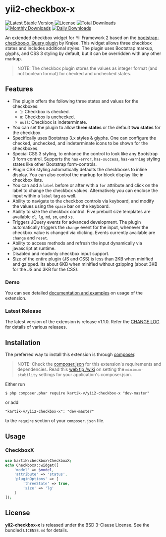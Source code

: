 yii2-checkbox-x
=================

[![Latest Stable Version](https://poser.pugx.org/kartik-v/yii2-checkbox-x/v/stable)](https://packagist.org/packages/kartik-v/yii2-checkbox-x)
[![License](https://poser.pugx.org/kartik-v/yii2-checkbox-x/license)](https://packagist.org/packages/kartik-v/yii2-checkbox-x)
[![Total Downloads](https://poser.pugx.org/kartik-v/yii2-checkbox-x/downloads)](https://packagist.org/packages/kartik-v/yii2-checkbox-x)
[![Monthly Downloads](https://poser.pugx.org/kartik-v/yii2-checkbox-x/d/monthly)](https://packagist.org/packages/kartik-v/yii2-checkbox-x)
[![Daily Downloads](https://poser.pugx.org/kartik-v/yii2-checkbox-x/d/daily)](https://packagist.org/packages/kartik-v/yii2-checkbox-x)

An extended checkbox widget for Yii Framework 2 based on the [bootstrap-checkbox-x jQuery plugin](http://plugins.krajee.com/checkbox-x) by Krajee. This widget 
allows three checkbox states and includes additional styles. The plugin uses Bootstrap markup, glyphs, and CSS 3 styling by default, but it can be overridden 
with any other markup.

> NOTE: The checkbox plugin stores the values as integer format (and not boolean format) for checked and unchecked states.

## Features  

- The plugin offers the following three states and values for the checkboxes:
   - `1`: Checkbox is checked.
   - `0`: Checkbox is unchecked.
   - `null`: Checkbox is indeterminate.
- You can set the plugin to allow **three states** or the default **two states** for the checkbox.
- Specifically uses Bootstrap 3.x styles & glyphs. One can configure the checked, unchecked, and indeterminate icons to be shown for the checkboxes.
- Special CSS 3 styling, to enhance the control to look like any Bootstrap 3 form control. Supports the `has-error`, `has-success`, `has-warning`
   styling states like other Bootstrap form-controls.
- Plugin CSS styling automatically defaults the checkboxes to inline display. You can also control the markup for block display like in checkbox lists.
- You can add a `label` before or after with a `for` attribute and click on the label to change the checkbox values. Alternatively you can enclose the 
   input within a `label` tag as well.
- Ability to navigate to the checkbox controls via keyboard, and modify the values using the `space` bar on the keyboard.
- Ability to size the checkbox control. Five prebuilt size templates are available `xl`, `lg`, `md`, `sm`, and `xs`.
- Triggers JQuery events for advanced development. The plugin automatically triggers the `change` event for the input, whenever the checkbox value is changed via clicking. Events currently available are `change` and  `reset`.
- Ability to access methods and refresh the input dynamically via javascript at runtime.
- Disabled and readonly checkbox input support.
- Size of the entire plugin (JS and CSS) is less than 2KB when minified and gzipped. Its about 6KB when minified without gzipping (about 3KB for the JS and 3KB for the CSS).

### Demo
You can see detailed [documentation and examples](http://demos.krajee.com/checkbox-x) on usage of the extension.

### Latest Release
The latest version of the extension is release v1.1.0. Refer the [CHANGE LOG](https://github.com/kartik-v/yii2-checkbox-x/blob/master/CHANGE.md) for details of various releases.

## Installation

The preferred way to install this extension is through [composer](http://getcomposer.org/download/).

> NOTE: Check the [composer.json](https://github.com/kartik-v/yii2-checkbox-x/blob/master/composer.json) for this extension's requirements and dependencies. Read this [web tip /wiki](http://webtips.krajee.com/setting-composer-minimum-stability-application/) on setting the `minimum-stability` settings for your application's composer.json.

Either run

```
$ php composer.phar require kartik-v/yii2-checkbox-x "dev-master"
```

or add

```
"kartik-v/yii2-checkbox-x": "dev-master"
```

to the ```require``` section of your `composer.json` file.

## Usage

### CheckboxX

```php
use kartik\checkbox\CheckboxX;
echo CheckboxX::widget([
    'model' => $model,
    'attribute' => 'status',
    'pluginOptions' => [
        'threeState' => true,
        'size' => 'lg'
    ]
]); 
```

## License

**yii2-checkbox-x** is released under the BSD 3-Clause License. See the bundled `LICENSE.md` for details.